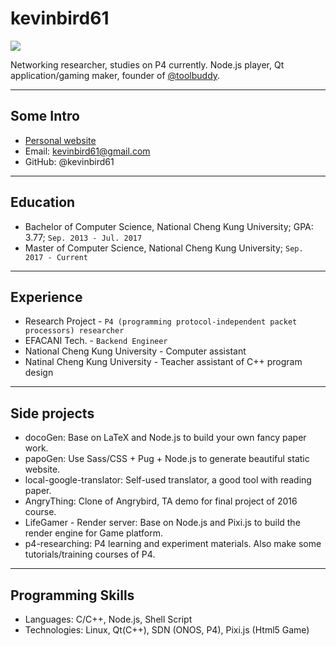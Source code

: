 # kevinbird61

![](https://i.imgur.com/rCBQYfw.jpg)

Networking researcher, studies on P4 currently. Node.js player, Qt application/gaming maker, founder of [@toolbuddy](https://github.com/toolbuddy).

---

## Some Intro
* [Personal website](https://kevinbird61.github.io/Intro/)
* Email: kevinbird61@gmail.com
* GitHub: @kevinbird61

---

## Education

* Bachelor of Computer Science, National Cheng Kung University; GPA: 3.77; `Sep. 2013 - Jul. 2017`
* Master of Computer Science, National Cheng Kung University; `Sep. 2017 - Current`

---

## Experience

* Research Project - `P4 (programming protocol-independent packet processors) researcher`
* EFACANI Tech. - `Backend Engineer`
* National Cheng Kung University - Computer assistant
* Natinal Cheng Kung University - Teacher assistant of C++ program design

---

## Side projects

* docoGen: Base on LaTeX and Node.js to build your own fancy paper work. 
* papoGen: Use Sass/CSS + Pug + Node.js to generate beautiful static website.
* local-google-translator:  Self-used translator, a good tool with reading paper.
* AngryThing: Clone of Angrybird, TA demo for final project of 2016 course. 
* LifeGamer - Render server: Base on Node.js and Pixi.js to build the render engine for Game platform.
* p4-researching: P4 learning and experiment materials.  Also make some tutorials/training courses of P4.

--- 

## Programming Skills

* Languages:  C/C++, Node.js, Shell Script
* Technologies:  Linux, Qt(C++), SDN (ONOS, P4), Pixi.js (Html5 Game)